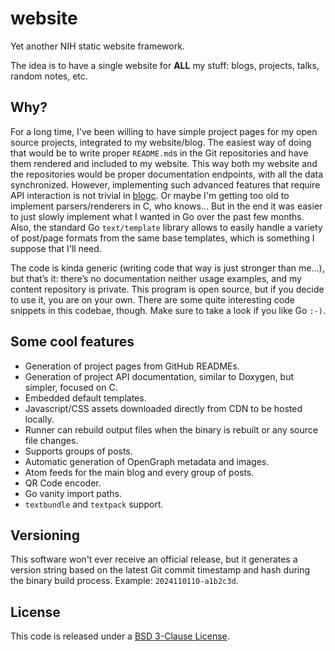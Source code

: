 # website
Yet another NIH static website framework.

The idea is to have a single website for **ALL** my stuff: blogs, projects, talks, random notes, etc.

## Why?
For a long time, I've been willing to have simple project pages for my open source projects, integrated to my website/blog. The easiest way of doing that would be to write proper `README.md`s in the Git repositories and have them rendered and included to my website. This way both my website and the repositories would be proper documentation endpoints, with all the data synchronized. However, implementing such advanced features that require API interaction is not trivial in [blogc](https://blogc.rgm.io/). Or maybe I'm getting too old to implement parsers/renderers in C, who knows… But in the end it was easier to just slowly implement what I wanted in Go over the past few months. Also, the standard Go `text/template` library allows to easily handle a variety of post/page formats from the same base templates, which is something I suppose that I'll need.

The code is kinda generic (writing code that way is just stronger than me...), but that’s it: there’s no documentation neither usage examples, and my content repository is private. This program is open source, but if you decide to use it, you are on your own. There are some quite interesting code snippets in this codebae, though. Make sure to take a look if you like Go `:-)`.

## Some cool features
- Generation of project pages from GitHub READMEs.
- Generation of project API documentation, similar to Doxygen, but simpler, focused on C.
- Embedded default templates.
- Javascript/CSS assets downloaded directly from CDN to be hosted locally.
- Runner can rebuild output files when the binary is rebuilt or any source file changes.
- Supports groups of posts.
- Automatic generation of OpenGraph metadata and images.
- Atom feeds for the main blog and every group of posts.
- QR Code encoder.
- Go vanity import paths.
- `textbundle` and `textpack` support.

## Versioning
This software won't ever receive an official release, but it generates a version string based on the latest Git commit timestamp and hash during the binary build process. Example: `2024110110-a1b2c3d`.

## License
This code is released under a [BSD 3-Clause License](LICENSE).
